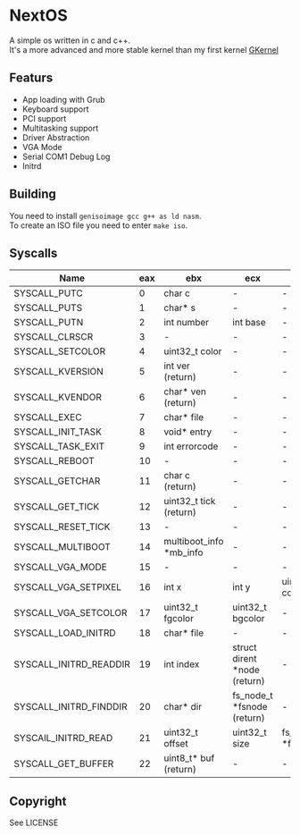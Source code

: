 # NextOS

A simple os written in c and c++.  
It's a more advanced and more stable kernel than my first kernel [GKernel](https://github.com/Glowman554/gkernel)  

## Featurs

- App loading with Grub
- Keyboard support
- PCI support 
- Multitasking support
- Driver Abstraction
- VGA Mode
- Serial COM1 Debug Log
- Initrd

## Building
You need to install `genisoimage gcc g++ as ld nasm`.  
To create an ISO file you need to enter `make iso`.  

## Syscalls

| Name | eax | ebx | ecx | edx |
| - | - | - | - | - |
| SYSCALL_PUTC | 0 | char c | - | - |
| SYSCALL_PUTS | 1 | char* s | - | - |
| SYSCALL_PUTN | 2 | int number | int base | -
| SYSCALL_CLRSCR | 3| - | - | - | 
| SYSCALL_SETCOLOR | 4 | uint32_t color | - | - |
| SYSCALL_KVERSION | 5 | int ver (return) | - | -
| SYSCALL_KVENDOR | 6 | char* ven (return) | - | - |
| SYSCALL_EXEC | 7 | char* file | - | -
| SYSCALL_INIT_TASK | 8 | void* entry | - | - |
| SYSCALL_TASK_EXIT | 9 | int errorcode | - | - |
| SYSCALL_REBOOT | 10 | - | - | - |
| SYSCALL_GETCHAR | 11 | char c (return) | - | - |
| SYSCALL_GET_TICK | 12 | uint32_t tick (return) | - | - |
| SYSCALL_RESET_TICK | 13 | - | - | - |
| SYSCALL_MULTIBOOT | 14 | multiboot_info *mb_info | - | - |
| SYSCALL_VGA_MODE | 15 | - | - | - |
| SYSCALL_VGA_SETPIXEL | 16 | int x | int y | uint32_t color |
| SYSCALL_VGA_SETCOLOR | 17 | uint32_t fgcolor | uint32_t bgcolor | - |
| SYSCALL_LOAD_INITRD | 18 | char* file | - | - |
| SYSCALL_INITRD_READDIR | 19 | int index | struct dirent *node (return) | - |
| SYSCALL_INITRD_FINDDIR | 20 | char* dir | fs_node_t *fsnode (return) | - |
| SYSCAlL_INITRD_READ | 21 | uint32_t offset | uint32_t size | fs_node_t *fsnode |
| SYSCALL_GET_BUFFER | 22 | uint8_t* buf (return) | - | - |

## Copyright

See LICENSE

